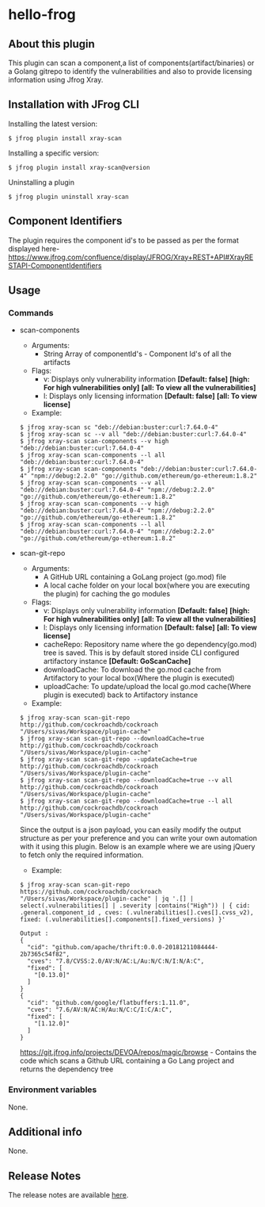 # hello-frog

## About this plugin
This plugin can scan a component,a list of components(artifact/binaries) or a Golang gitrepo to identify the vulnerabilities and also to provide licensing information using Jfrog Xray.

## Installation with JFrog CLI
Installing the latest version:

`$ jfrog plugin install xray-scan`

Installing a specific version:

`$ jfrog plugin install xray-scan@version`

Uninstalling a plugin

`$ jfrog plugin uninstall xray-scan`


## Component Identifiers
The plugin requires the component id's to be passed as per the format displayed  here- https://www.jfrog.com/confluence/display/JFROG/Xray+REST+API#XrayRESTAPI-ComponentIdentifiers



## Usage
### Commands
* scan-components
    - Arguments:
        - String Array of componentId's - Component Id's of all the artifacts
    - Flags:
        - v: Displays only vulnerability information **[Default: false]** **[high: For high vulnerabilities only]** **[all: To view all the vulnerabilities]**
        - l: Displays only licensing information **[Default: false]** **[all: To view license]**
    - Example:
    ```
  $ jfrog xray-scan sc "deb://debian:buster:curl:7.64.0-4"
  $ jfrog xray-scan sc --v all "deb://debian:buster:curl:7.64.0-4"
  $ jfrog xray-scan scan-components --v high "deb://debian:buster:curl:7.64.0-4"
  $ jfrog xray-scan scan-components --l all "deb://debian:buster:curl:7.64.0-4"
  $ jfrog xray-scan scan-components "deb://debian:buster:curl:7.64.0-4" "npm://debug:2.2.0" "go://github.com/ethereum/go-ethereum:1.8.2"
  $ jfrog xray-scan scan-components --v all "deb://debian:buster:curl:7.64.0-4" "npm://debug:2.2.0" "go://github.com/ethereum/go-ethereum:1.8.2"
  $ jfrog xray-scan scan-components --v high "deb://debian:buster:curl:7.64.0-4" "npm://debug:2.2.0" "go://github.com/ethereum/go-ethereum:1.8.2"
  $ jfrog xray-scan scan-components --l all "deb://debian:buster:curl:7.64.0-4" "npm://debug:2.2.0" "go://github.com/ethereum/go-ethereum:1.8.2"
  ```
  
 * scan-git-repo
     - Arguments:
         - A GitHub URL containing a GoLang project (go.mod) file
         - A local cache folder on your local box(where you are executing the plugin) for caching the go modules
     - Flags:
         - v: Displays only vulnerability information **[Default: false]** **[high: For high vulnerabilities only]** **[all: To view all the vulnerabilities]**
         - l: Displays only licensing information **[Default: false]** **[all: To view license]**
         - cacheRepo: Repository name where the go dependency(go.mod) tree is saved. This is by default stored inside CLI configured artifactory instance  **[Default: GoScanCache]**
         - downloadCache: To download the go.mod cache from Artifactory to your local box(Where the plugin is executed)
         - uploadCache:  To update/upload the local go.mod cache(Where plugin is executed) back to Artifactory instance
     - Example:
     ```
   $ jfrog xray-scan scan-git-repo http://github.com/cockroachdb/cockroach "/Users/sivas/Workspace/plugin-cache"
   $ jfrog xray-scan scan-git-repo --downloadCache=true  http://github.com/cockroachdb/cockroach "/Users/sivas/Workspace/plugin-cache"
   $ jfrog xray-scan scan-git-repo --updateCache=true  http://github.com/cockroachdb/cockroach "/Users/sivas/Workspace/plugin-cache"
   $ jfrog xray-scan scan-git-repo --downloadCache=true --v all http://github.com/cockroachdb/cockroach "/Users/sivas/Workspace/plugin-cache"
   $ jfrog xray-scan scan-git-repo --downloadCache=true --l all http://github.com/cockroachdb/cockroach "/Users/sivas/Workspace/plugin-cache"
   ```
   Since the output is a json payload, you can easily modify the output structure as per your preference and you can write your own automation with it using this plugin. Below is an example where we are using jQuery to fetch only the required information.
     - Example: 
   ```
   $ jfrog xray-scan scan-git-repo https://github.com/cockroachdb/cockroach "/Users/sivas/Workspace/plugin-cache" | jq '.[] | select(.vulnerabilities[] | .severity |contains("High")) | { cid: .general.component_id , cves: (.vulnerabilities[].cves[].cvss_v2), fixed: (.vulnerabilities[].components[].fixed_versions) }'
   
   Output :
   {
     "cid": "github.com/apache/thrift:0.0.0-20181211084444-2b7365c54f82",
     "cves": "7.8/CVSS:2.0/AV:N/AC:L/Au:N/C:N/I:N/A:C",
     "fixed": [
       "[0.13.0]"
     ]
   }
   {
     "cid": "github.com/google/flatbuffers:1.11.0",
     "cves": "7.6/AV:N/AC:H/Au:N/C:C/I:C/A:C",
     "fixed": [
       "[1.12.0]"
     ]
   }

   ```
   https://git.jfrog.info/projects/DEVOA/repos/magic/browse - Contains the code which scans a Github URL containing a Go Lang project and returns the dependency tree

### Environment variables
None.

## Additional info
None.

## Release Notes
The release notes are available [here](RELEASE.md).



